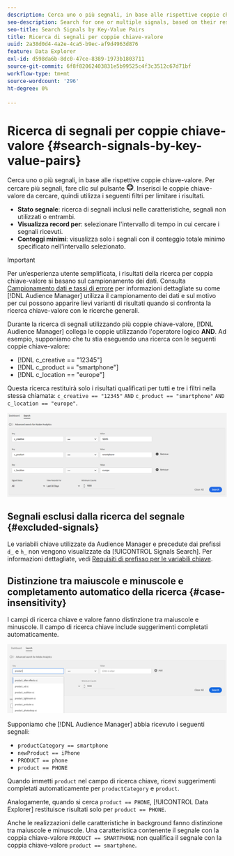 ```yaml
---
description: Cerca uno o più segnali, in base alle rispettive coppie chiave-valore.
seo-description: Search for one or multiple signals, based on their respective key-value pairs.
seo-title: Search Signals by Key-Value Pairs
title: Ricerca di segnali per coppie chiave-valore
uuid: 2a38d0d4-4a2e-4ca5-b9ec-af9d4963d876
feature: Data Explorer
exl-id: d598da6b-8dc0-47ce-8389-1973b1803711
source-git-commit: 6f8f82062403831e5b99525c4f3c3512c67d71bf
workflow-type: tm+mt
source-wordcount: '296'
ht-degree: 0%

---
```


# Ricerca di segnali per coppie chiave-valore {#search-signals-by-key-value-pairs}

Cerca uno o più segnali, in base alle rispettive coppie chiave-valore.
Per cercare più segnali, fare clic sul pulsante ![Aggiungi](assets/icon_add.png). Inserisci le coppie chiave-valore da cercare, quindi utilizza i seguenti filtri per limitare i risultati.

* **Stato segnale**: ricerca di segnali inclusi nelle caratteristiche, segnali non utilizzati o entrambi.
* **Visualizza record per**: selezionare l&#39;intervallo di tempo in cui cercare i segnali ricevuti.
* **Conteggi minimi**: visualizza solo i segnali con il conteggio totale minimo specificato nell&#39;intervallo selezionato.

>[!IMPORTANT]
>
>Per un’esperienza utente semplificata, i risultati della ricerca per coppia chiave-valore si basano sul campionamento dei dati. Consulta [Campionamento dati e tassi di errore](/help/using/reporting/report-sampling.md) per informazioni dettagliate su come [!DNL Audience Manager] utilizza il campionamento dei dati e sul motivo per cui possono apparire lievi varianti di risultati quando si confronta la ricerca chiave-valore con le ricerche generali.

Durante la ricerca di segnali utilizzando più coppie chiave-valore, [!DNL Audience Manager] collega le coppie utilizzando l&#39;operatore logico **AND**. Ad esempio, supponiamo che tu stia eseguendo una ricerca con le seguenti coppie chiave-valore:

* [!DNL c_creative == "12345"]
* [!DNL c_product == "smartphone"]
* [!DNL c_location == "europe"]

Questa ricerca restituirà solo i risultati qualificati per tutti e tre i filtri nella stessa chiamata: `c_creative == "12345"` `AND` `c_product == "smartphone"` `AND` `c_location == "europe"`.

![](assets/signals-search.png)

## Segnali esclusi dalla ricerca del segnale {#excluded-signals}

Le variabili chiave utilizzate da Audience Manager e precedute dai prefissi `d_` e `h_` non vengono visualizzate da [!UICONTROL Signals Search]. Per informazioni dettagliate, vedi [Requisiti di prefisso per le variabili chiave](../../traits/trait-variable-prefixes.md).

## Distinzione tra maiuscole e minuscole e completamento automatico della ricerca {#case-insensitivity}

I campi di ricerca chiave e valore fanno distinzione tra maiuscole e minuscole. Il campo di ricerca chiave include suggerimenti completati automaticamente.

![](assets/signal-search-suggestions.png)

Supponiamo che [!DNL Audience Manager] abbia ricevuto i seguenti segnali:

* `productCategory == smartphone`
* `newProduct == iPhone`
* `PRODUCT == phone`
* `product == PHONE`

Quando immetti `product` nel campo di ricerca chiave, ricevi suggerimenti completati automaticamente per `productCategory` e `product`.

Analogamente, quando si cerca `product == PHONE`, [!UICONTROL Data Explorer] restituisce risultati solo per `product == PHONE`.

Anche le realizzazioni delle caratteristiche in background fanno distinzione tra maiuscole e minuscole. Una caratteristica contenente il segnale con la coppia chiave-valore `PRODUCT == SMARTPHONE` non qualifica il segnale con la coppia chiave-valore `product == smartphone`.
